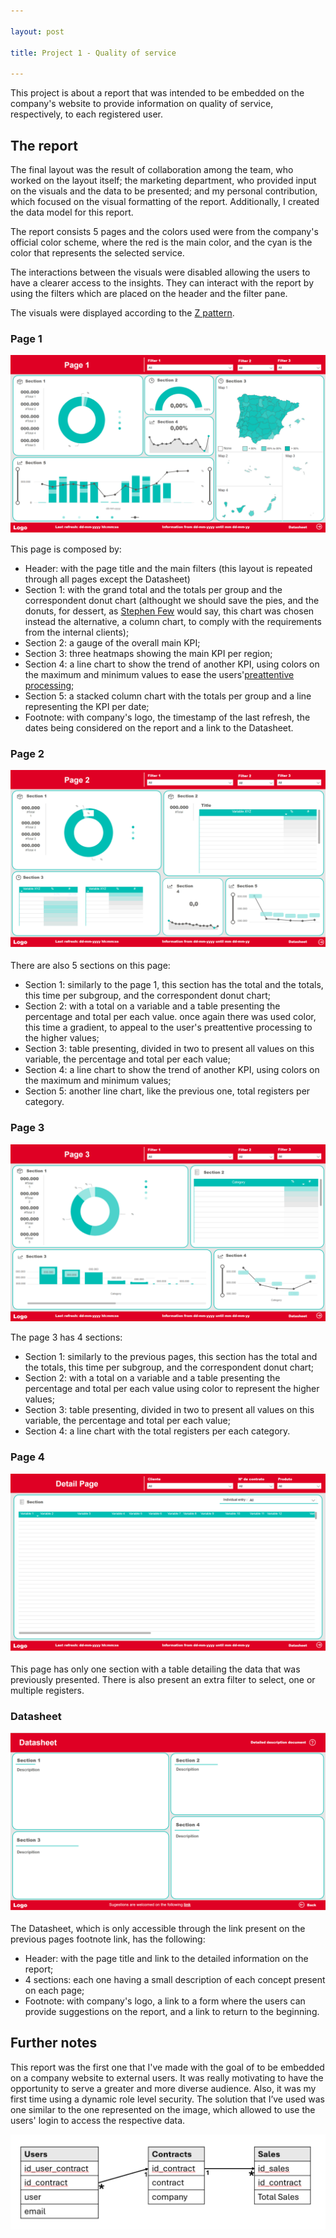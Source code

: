 ```yaml
---

layout: post

title: Project 1 - Quality of service

---
```



This project is about a report that was intended to be embedded on the company's website to provide information on quality of service, respectively, to each registered user. 

## The report

The final layout was the result of collaboration among the team, who worked on the layout itself; the marketing department, who provided input on the visuals and the data to be presented; and my personal contribution, which focused on the visual formatting of the report. Additionally, I created the data model for this report.

The report consists 5 pages and the colors used were from the company's official color scheme, where the red is the main color, and the cyan is the color that represents the selected service. 

The interactions between the visuals were disabled allowing the users to have a clearer access to the insights. They can interact with the report by using the filters which are placed on the header and the filter pane.

The visuals were displayed according to the [Z pattern](https://yingdesign.medium.com/be-a-designer-who-can-also-help-with-writing-copy-2f4ea02a5646).

### Page 1

![Page 1](/public/images/p1_1.png)

This page is composed by:

- Header: with the page title and the main filters (this layout is repeated through all pages except the Datasheet)
- Section 1: with the grand total and the totals per group and the correspondent donut chart (althought we should save the pies, and the donuts, for dessert, as [Stephen Few](https://www.perceptualedge.com/articles/visual_business_intelligence/save_the_pies_for_dessert.pdf) would say, this chart was chosen instead the alternative, a column chart, to comply with the requirements from the internal clients);
- Section 2: a gauge of the overall main KPI;
- Section 3: three heatmaps showing the main KPI per region;
- Section 4: a line chart to show the trend of another KPI, using colors on the maximum and minimum values to ease the users'[preattentive processing](https://datascience.aero/brain-data-visualization/);
- Section 5: a stacked column chart with the totals per group and a line representing the KPI per date; 
- Footnote: with company's logo, the timestamp of the last refresh, the dates being considered on the report and a link to the Datasheet.

### Page 2

![Page 2](/public/images/p1_2.png)

There are also 5 sections on this page:

- Section 1: similarly to the page 1, this section has the total and the totals, this time per subgroup, and the correspondent donut chart;
- Section 2: with a total on a variable and a table presenting the percentage and total per each value. once again there was used color, this time a gradient, to appeal to the user's preattentive processing to the higher values;
- Section 3: table presenting, divided in two to present all values on this variable, the percentage and total per each value;
- Section 4: a line chart to show the trend of another KPI, using colors on the maximum and minimum values;
- Section 5: another line chart, like the previous one, total registers per category.

### Page 3

![Page 3](/public/images/p1_3.png)

The page 3 has 4 sections:

- Section 1: similarly to the previous pages, this section has the total and the totals, this time per subgroup, and the correspondent donut chart;
- Section 2: with a total on a variable and a table presenting the percentage and total per each value using color to represent the higher values;
- Section 3: table presenting, divided in two to present all values on this variable, the percentage and total per each value;
- Section 4: a line chart with the total registers per each category.

### Page 4

![Page 4](/public/images/p1_4.png)

This page has only one section with a table detailing the data that was previously presented. There is also present an extra filter to select, one or multiple registers.

### Datasheet

![Datasheet](/public/images/p1_5.png)

The Datasheet, which is only accessible through the link present on the previous pages footnote link, has the following:

- Header: with the page title and link to the detailed information on the report;
- 4 sections: each one having a small description of each concept present on each page;
- Footnote: with company's logo, a link to a form where the users can provide suggestions on the report, and a link to return to the beginning.


## Further notes

This report was the first one that I've made with the goal of to be embedded on a company website to external users. It was really motivating to have the opportunity to serve a greater and more diverse audience.
Also, it was my first time using a dynamic role level security. The solution that I’ve used was one similar to the one represented on the image, which allowed to use the users' login to access the respective data.

![RLS](/public/images/p1_rls.png)


